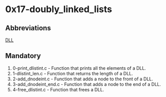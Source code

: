 # 0x17-doubly_linked_lists

## Abbreviations

[DLL](https://en.wikipedia.org/wiki/Doubly_linked_list)

## Mandatory

1. 0-print_dlistint.c - Function that prints all the elements of a DLL.
2. 1-dlistint_len.c - Function that returns the length of a DLL.
3. 2-add_dnodeint.c - Function that adds a node to the front of a DLL.
4. 3-add_dnodeint_end.c - Function that adds a node to the end of a DLL.
5. 4-free_dlistint.c - Function that frees a DLL.

